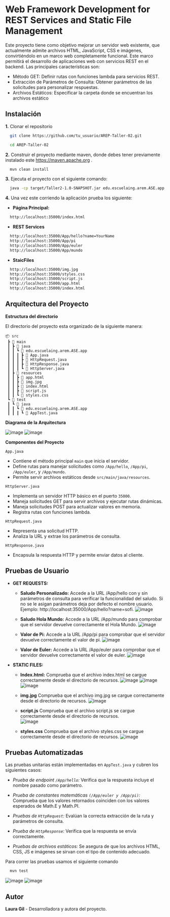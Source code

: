 
# Web Framework Development for REST Services and Static File Management


Este proyecto tiene como objetivo mejorar un servidor web existente, que actualmente admite archivos HTML, JavaScript, CSS e imágenes, convirtiéndolo en un marco web completamente funcional. Este marco permitirá el desarrollo de aplicaciones web con servicios REST en el backend. Las principales características son:

- Método GET: Definir rutas con funciones lambda para servicios REST.
- Extracción de Parámetros de Consulta: Obtener parámetros de las solicitudes para personalizar respuestas.
- Archivos Estáticos: Especificar la carpeta donde se encuentran los archivos estático

  
## Instalación

**1.**  Clonar el repositorio

```bash
  git clone https://github.com/tu_usuario/AREP-Taller-02.git

  cd AREP-Taller-02
```
**2.**  Construir el proyecto mediante maven, donde debes tener previamente instalado este https://maven.apache.org .
```bash
  mvn clean install
```  
**3.**  Ejecuta el proyecto con el siguiente comando:
```bash
  java -cp target/Taller2-1.0-SNAPSHOT.jar edu.escuelaing.arem.ASE.app.App
``` 
**4.**  Una vez este corriendo la aplicación prueba los siguiente:
* **Página Principal:**
```bash
  http://localhost:35000/index.html
```
* **REST Services** 
```bash
  http://localhost:35000/App/hello?name=YourName
  http://localhost:35000/App/pi
  http://localhost:35000/App/euler
  http://localhost:35000/App/mundo
```

* **StaicFiles**
```bash
  http://localhost:35000/img.jpg
  http://localhost:35000/styles.css
  http://localhost:35000/script.js
  http://localhost:35000/app.html
  http://localhost:35000/index.html
```

## Arquitectura del Proyecto 
**Estructura del directorio**

El directorio del proyecto esta organizado de la siguiente manera:

```plaintext
📦 src  
 ┣ 📂 main  
 ┃ ┣ 📂 java  
 ┃ ┃ ┗ 📂 edu.escuelaing.arem.ASE.app  
 ┃ ┃ ┃ ┣ 📜 App.java  
 ┃ ┃ ┃ ┣ 📜 HttpRequest.java  
 ┃ ┃ ┃ ┣ 📜 HttpResponse.java  
 ┃ ┃ ┃ ┗ 📜 HttpServer.java  
 ┃ ┣ 📂 resources  
 ┃ ┃ ┣ 📜 app.html  
 ┃ ┃ ┣ 📜 img.jpg  
 ┃ ┃ ┣ 📜 index.html  
 ┃ ┃ ┣ 📜 script.js  
 ┃ ┃ ┗ 📜 styles.css  
 ┗ 📂 test  
 ┃ ┗ 📂 java  
 ┃ ┃ ┗ 📂 edu.escuelaing.arem.ASE.app  
 ┃ ┃ ┃ ┗ 📜 AppTest.java  
```

**Diagrama de la Arquitectura**

![image](https://github.com/user-attachments/assets/655820bf-2900-4099-9fcd-db6131250603)
![image](https://github.com/user-attachments/assets/4b0251a3-24fa-4a54-9109-456630f684d7)

**Componentes del Proyecto**

 `App.java`
- Contiene el método principal `main` que inicia el servidor.
- Define rutas para manejar solicitudes como `/App/hello`, `/App/pi`, `/App/euler`, y `/App/mundo`.
- Permite servir archivos estáticos desde `src/main/java/resources`.

 `HttpServer.java`
- Implementa un servidor HTTP básico en el puerto `35000`.
- Maneja solicitudes GET para servir archivos y ejecutar rutas dinámicas.
- Maneja solicitudes POST para actualizar valores en memoria.
- Registra rutas con funciones lambda.

 `HttpRequest.java`
- Representa una solicitud HTTP.
- Analiza la URL y extrae los parámetros de consulta.

 `HttpResponse.java`
- Encapsula la respuesta HTTP y permite enviar datos al cliente.

## Pruebas de Usuario

- **GET REQUESTS:**
  
  - **Saludo Personalizado:** Accede a la URL /App/hello con y sin parámetros de consulta para verificar la funcionalidad del saludo.  Si no se le asigan parámetros deja por defecto el nombre usuario. Ejemplo: http://localhost:35000/App/hello?name=sofi.
  ![image](https://github.com/user-attachments/assets/65f5c856-447e-4e14-998e-f02f0c51b572)

  - **Saludo Hola Mundo:** Accede a la URL /App/mundo para comprobar que el servidor devuelve correctamente el Hola Mundo.
  ![image](https://github.com/user-attachments/assets/bb089175-4d22-4806-84ac-acbb7f8f1b4b)

  - **Valor de Pi:** Accede a la URL /App/pi para comprobar que el servidor devuelve correctamente el valor de pi.
  ![image](https://github.com/user-attachments/assets/c3e66c8e-8f15-4c9e-a03b-45484c5538d5)

   - **Valor de Euler:** Accede a la URL /App/euler para comprobar que el servidor devuelve correctamente el valor de euler.
   ![image](https://github.com/user-attachments/assets/bacd8128-5c44-4575-9293-cd22a1708ab9)
  
- **STATIC FILES:**
  - **Index.html:**  Comprueba que el archivo index.html se cargue correctamente desde el directorio de recursos.
     ![image](https://github.com/user-attachments/assets/ee84c1ae-1975-4c06-9599-4309ebcb2b47)
     ![image](https://github.com/user-attachments/assets/fc612b44-62cb-4d7d-879d-c49d3dbf9a9f)
     ![image](https://github.com/user-attachments/assets/9efc6121-bc5d-4f98-b563-64cc8f670ee2)


  - **img.jpg**  Comprueba que el archivo img.jpg se cargue correctamente desde el directorio de recursos.
    ![image](https://github.com/user-attachments/assets/48af89df-9c5f-4336-80f5-349ff759d62a)

  - **script.js**  Comprueba que el archivo script.js se cargue correctamente desde el directorio de recursos.  
    ![image](https://github.com/user-attachments/assets/0c248da3-b9fc-4b9d-b6d2-5122b0b497bf)

  - **styles.css**  Comprueba que el archivo styles.css se cargue correctamente desde el directorio de recursos.
    ![image](https://github.com/user-attachments/assets/bd6ede8e-79c2-4fa6-9b4a-b4164518810b)


## Pruebas Automatizadas

Las pruebas unitarias están implementadas en `AppTest.java` y cubren los siguientes casos:

- *Prueba de endpoint `/App/hello`:* Verifica que la respuesta incluye el nombre pasado como parámetro.

- *Prueba de constantes matemáticas `(/App/euler y /App/pi)`:* Comprueba que los valores retornados coinciden con los valores esperados de Math.E y Math.PI.

- *Pruebas de `HttpRequest`:* Evalúan la correcta extracción de la ruta y parámetros de consulta.

- *Prueba de `HttpResponse`:* Verifica que la respuesta se envía correctamente.

- *Pruebas de archivos estáticos:* Se asegura de que los archivos HTML, CSS, JS e imágenes se sirvan con el tipo de contenido adecuado.

Para correr las pruebas usamos el siguiente comando

```bash
  mvn test

```
![image](https://github.com/user-attachments/assets/ad2433af-0b0f-445e-b310-b56a5f9b3faa)
![image](https://github.com/user-attachments/assets/29e18e9b-c0d6-48e5-becf-292c2b664ae1)


## Autor

**Laura Gil** - Desarrolladora y autora del proyecto. 

